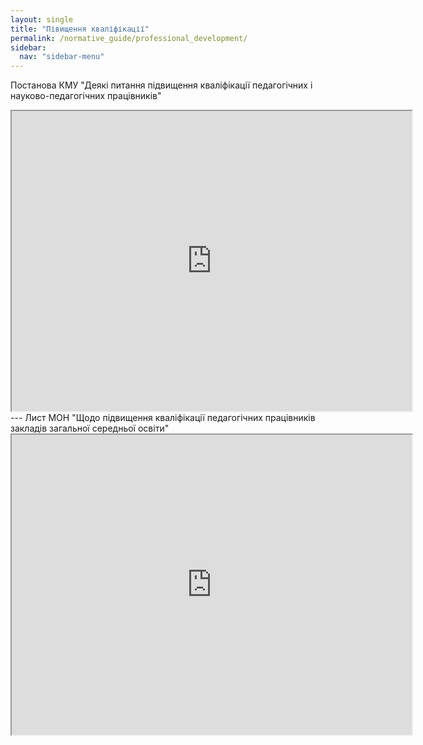 ```yaml
---
layout: single
title: "Півищення кваліфікації"
permalink: /normative_guide/professional_development/
sidebar:
  nav: "sidebar-menu"
---
```

Постанова КМУ "Деякі питання підвищення кваліфікації педагогічних і науково-педагогічних працівників"
<iframe src="https://drive.google.com/file/d/1Sf7Jpp3B-0YszAeXNtmksyEwZuW14AV_/preview" width="640" height="480"></iframe>
---
Лист МОН "Щодо підвищення кваліфікації педагогічних працівників закладів загальної середньої освіти"
<iframe src="https://drive.google.com/file/d/1MZrSxROFWmdDsUA0US_wYfc5yY6xu5LN/preview" width="640" height="480"></iframe>
